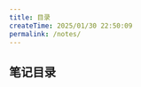 ```yaml
---
title: 目录
createTime: 2025/01/30 22:50:09
permalink: /notes/
---
```


## 笔记目录

<CardGrid>
    <LinkCard icon="https://kubejs.com/img/logo/48.png" title="KubeJS" href="/notes/minecraft/kubejs/" />
    <LinkCard icon="https://zh.minecraft.wiki/images/Wiki.png?21467" title="我的世界小知识" href="/notes/minecraft/misc/" />
    <LinkCard icon="fa6-brands:square-git" title="Git Command" href="/notes/git/git_command" />
</CardGrid>

